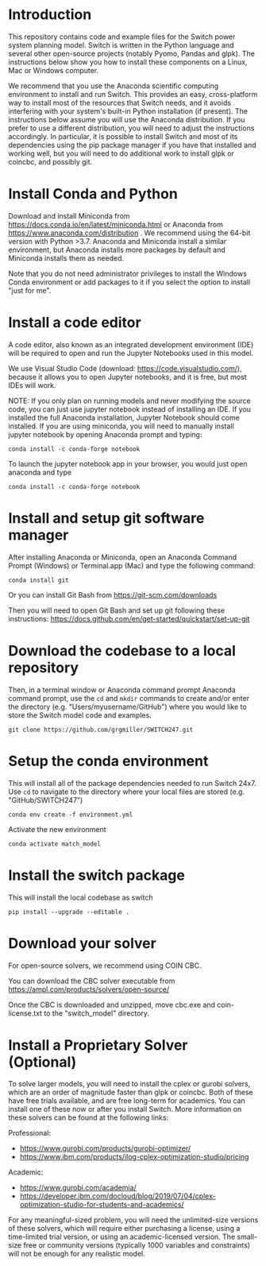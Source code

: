 # Introduction

This repository contains code and example files for the Switch power system
planning model. Switch is written in the Python language and several other
open-source projects (notably Pyomo, Pandas and glpk). The instructions below
show you how to install  these components on a Linux, Mac or Windows computer.

We recommend that you use the Anaconda scientific computing environment to
install and run Switch. This provides an easy, cross-platform way to install
most of the resources that Switch needs, and it avoids interfering with your
system's built-in Python installation (if present). The instructions below
assume you will use the Anaconda distribution. If you prefer to use a different
distribution, you will need to adjust the instructions accordingly. In
particular, it is possible to install Switch and most of its dependencies using
the pip package manager if you have that installed and working well, but you
will need to do additional work to install glpk or coincbc, and possibly git.

# Install Conda and Python

Download and install Miniconda from
https://docs.conda.io/en/latest/miniconda.html or Anaconda from
https://www.anaconda.com/distribution . We recommend using the 64-bit version
with Python >3.7. Anaconda and Miniconda install a similar environment, but
Anaconda installs more packages by default and Miniconda installs them as
needed.

Note that you do not need administrator privileges to install the Windows Conda
environment or add packages to it if you select the option to install "just for
me".

# Install a code editor

A code editor, also known as an integrated development environment (IDE) will 
be required to open and run the Jupyter Notebooks used in this model.

We use Visual Studio Code (download: https://code.visualstudio.com/), because it
allows you to open Jupyter notebooks, and it is free, but most IDEs will work. 

NOTE: If you only plan on running models and never modifying the source code, you
can just use jupyter notebook instead of installing an IDE. If you installed the full
Anaconda installation, Jupyter Notebook should come installed. If you are using miniconda,
you will need to manually install jupyter notebook by opening Anaconda prompt and typing:

    conda install -c conda-forge notebook
    
To launch the jupyter notebook app in your browser, you would just open anaconda and type

    conda install -c conda-forge notebook

# Install and setup git software manager
After installing Anaconda or Miniconda, open an Anaconda Command Prompt
(Windows) or Terminal.app (Mac) and type the following command:

    conda install git
    
Or you can install Git Bash from https://git-scm.com/downloads

Then you will need to open Git Bash and set up git following these instructions: https://docs.github.com/en/get-started/quickstart/set-up-git

# Download the codebase to a local repository
Then, in a terminal window or Anaconda command prompt Anaconda command prompt,
use the `cd` and `mkdir` commands to create and/or enter the directory (e.g. "Users/myusername/GitHub") where you
would like to store the Switch model code and examples.

    git clone https://github.com/grgmiller/SWITCH247.git

# Setup the conda environment
This will install all of the package dependencies needed to run Switch 24x7. Use `cd` to navigate to the directory where your local files are stored (e.g. "GitHub/SWITCH247")

    conda env create -f environment.yml

Activate the new environment

    conda activate match_model

# Install the switch package
This will install the local codebase as switch
    
    pip install --upgrade --editable .

# Download your solver
For open-source solvers, we recommend using COIN CBC.

You can download the CBC solver executable from https://ampl.com/products/solvers/open-source/

Once the CBC is downloaded and unzipped, move cbc.exe and coin-license.txt to the "switch_model" directory. 

# Install a Proprietary Solver (Optional)

To solve larger models, you will need to install the cplex or gurobi solvers,
which are an order of magnitude faster than glpk or coincbc. Both of these have
free trials available, and are free long-term for academics. You can install
one of these now or after you install Switch. More information on these solvers
can be found at the following links:

Professional:
- https://www.gurobi.com/products/gurobi-optimizer/
- https://www.ibm.com/products/ilog-cplex-optimization-studio/pricing

Academic:
- https://www.gurobi.com/academia/
- https://developer.ibm.com/docloud/blog/2019/07/04/cplex-optimization-studio-for-students-and-academics/

For any meaningful-sized problem, you will need the unlimited-size versions of
these solvers, which will require either purchasing a license, using a
time-limited trial version, or using an academic-licensed version. The
small-size free or community versions (typically 1000 variables and constraints)
will not be enough for any realistic model.
